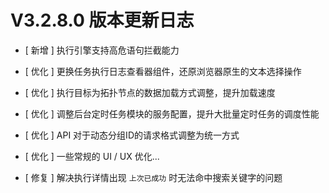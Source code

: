 # V3.2.8.0 版本更新日志



- [ 新增 ] 执行引擎支持高危语句拦截能力


- [ 优化 ] 更换任务执行日志查看器组件，还原浏览器原生的文本选择操作
- [ 优化 ] 执行目标为拓扑节点的数据加载方式调整，提升加载速度
- [ 优化 ] 调整后台定时任务模块的服务配置，提升大批量定时任务的调度性能
- [ 优化 ] API 对于动态分组ID的请求格式调整为统一方式
- [ 优化 ] 一些常规的 UI / UX 优化...


- [ 修复 ] 解决执行详情出现 `上次已成功` 时无法命中搜索关键字的问题